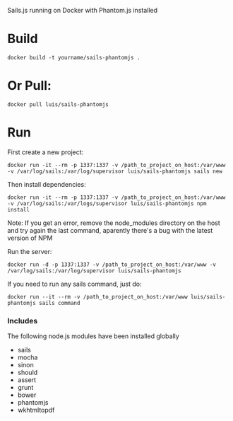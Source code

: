 Sails.js running on Docker with Phantom.js installed

# Build

	docker build -t yourname/sails-phantomjs .

# Or Pull:

	docker pull luis/sails-phantomjs

# Run
First create a new project:

	docker run -it --rm -p 1337:1337 -v /path_to_project_on_host:/var/www -v /var/log/sails:/var/log/supervisor luis/sails-phantomjs sails new

Then install dependencies:

	docker run -it --rm -p 1337:1337 -v /path_to_project_on_host:/var/www -v /var/log/sails:/var/logs/supervisor luis/sails-phantomjs npm install

Note: If you get an error, remove the node_modules directory on the host and try again the last command, aparently there's a bug with the latest version of NPM

Run the server:

	docker run -d -p 1337:1337 -v /path_to_project_on_host:/var/www -v /var/log/sails:/var/log/supervisor luis/sails-phantomjs

If you need to run any sails command, just do:

	docker run --it --rm -v /path_to_project_on_host:/var/www luis/sails-phantomjs sails command

### Includes
The following node.js modules have been installed globally

- sails
- mocha 
- sinon
- should
- assert
- grunt
- bower
- phantomjs
- wkhtmltopdf 
